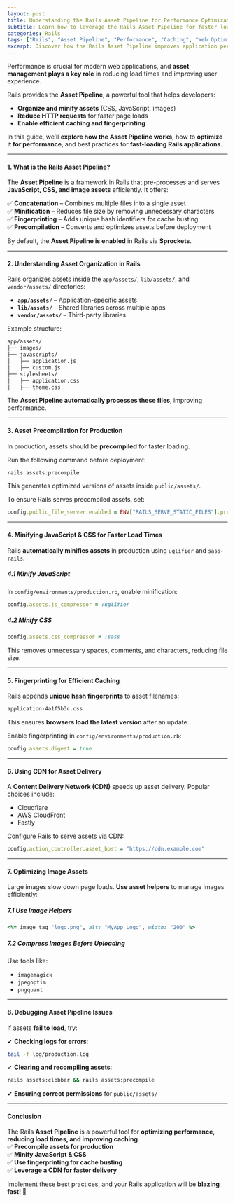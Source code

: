 ```yaml
---
layout: post
title: Understanding the Rails Asset Pipeline for Performance Optimization
subtitle: Learn how to leverage the Rails Asset Pipeline for faster load times, efficient caching, and optimized assets.
categories: Rails
tags: ["Rails", "Asset Pipeline", "Performance", "Caching", "Web Optimization"]
excerpt: Discover how the Rails Asset Pipeline improves application performance by managing JavaScript, CSS, and images efficiently. Learn best practices for asset organization, precompilation, and caching.
---
```



Performance is crucial for modern web applications, and **asset management plays a key role** in reducing load times and improving user experience.

Rails provides the **Asset Pipeline**, a powerful tool that helps developers:
- **Organize and minify assets** (CSS, JavaScript, images)
- **Reduce HTTP requests** for faster page loads
- **Enable efficient caching and fingerprinting**

In this guide, we’ll **explore how the Asset Pipeline works**, how to **optimize it for performance**, and best practices for **fast-loading Rails applications**.

---

#### **1. What is the Rails Asset Pipeline?**
The **Asset Pipeline** is a framework in Rails that pre-processes and serves **JavaScript, CSS, and image assets** efficiently. It offers:

✅ **Concatenation** – Combines multiple files into a single asset  
✅ **Minification** – Reduces file size by removing unnecessary characters  
✅ **Fingerprinting** – Adds unique hash identifiers for cache busting  
✅ **Precompilation** – Converts and optimizes assets before deployment

By default, the **Asset Pipeline is enabled** in Rails via **Sprockets**.

---

#### **2. Understanding Asset Organization in Rails**
Rails organizes assets inside the `app/assets/`, `lib/assets/`, and `vendor/assets/` directories:

- **`app/assets/`** – Application-specific assets
- **`lib/assets/`** – Shared libraries across multiple apps
- **`vendor/assets/`** – Third-party libraries

Example structure:
```sh
app/assets/
├── images/
├── javascripts/
│   ├── application.js
│   ├── custom.js
├── stylesheets/
│   ├── application.css
│   ├── theme.css
```

The **Asset Pipeline automatically processes these files**, improving performance.

---

#### **3. Asset Precompilation for Production**
In production, assets should be **precompiled** for faster loading.

Run the following command before deployment:
```sh
rails assets:precompile
```

This generates optimized versions of assets inside `public/assets/`.

To ensure Rails serves precompiled assets, set:
```ruby
config.public_file_server.enabled = ENV["RAILS_SERVE_STATIC_FILES"].present?
```

---

#### **4. Minifying JavaScript & CSS for Faster Load Times**
Rails **automatically minifies assets** in production using `uglifier` and `sass-rails`.

##### **4.1 Minify JavaScript**
In `config/environments/production.rb`, enable minification:
```ruby
config.assets.js_compressor = :uglifier
```

##### **4.2 Minify CSS**
```ruby
config.assets.css_compressor = :sass
```

This removes unnecessary spaces, comments, and characters, reducing file size.

---

#### **5. Fingerprinting for Efficient Caching**
Rails appends **unique hash fingerprints** to asset filenames:
```sh
application-4a1f5b3c.css
```

This ensures **browsers load the latest version** after an update.

Enable fingerprinting in `config/environments/production.rb`:
```ruby
config.assets.digest = true
```

---

#### **6. Using CDN for Asset Delivery**
A **Content Delivery Network (CDN)** speeds up asset delivery. Popular choices include:
- Cloudflare
- AWS CloudFront
- Fastly

Configure Rails to serve assets via CDN:
```ruby
config.action_controller.asset_host = "https://cdn.example.com"
```

---

#### **7. Optimizing Image Assets**
Large images slow down page loads. **Use asset helpers** to manage images efficiently:

##### **7.1 Use Image Helpers**
```ruby
<%= image_tag "logo.png", alt: "MyApp Logo", width: "200" %>
```

##### **7.2 Compress Images Before Uploading**
Use tools like:
- `imagemagick`
- `jpegoptim`
- `pngquant`

---

#### **8. Debugging Asset Pipeline Issues**
If assets **fail to load**, try:

✔ **Checking logs for errors**:  
```sh
tail -f log/production.log
```

✔ **Clearing and recompiling assets**:  
```sh
rails assets:clobber && rails assets:precompile
```

✔ **Ensuring correct permissions** for `public/assets/`

---

#### **Conclusion**
The Rails **Asset Pipeline** is a powerful tool for **optimizing performance, reducing load times, and improving caching**.  
✅ **Precompile assets for production**  
✅ **Minify JavaScript & CSS**  
✅ **Use fingerprinting for cache busting**  
✅ **Leverage a CDN for faster delivery**

Implement these best practices, and your Rails application will be **blazing fast! 🚀**
